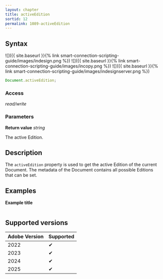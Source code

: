 ```yaml
---
layout: chapter
title: activeEdition
sortid: 12
permalink: 1089-activeEdition
---
```


## Syntax

![]({{ site.baseurl }}{% link smart-connection-scripting-guide/images/indesign.png %}) ![]({{ site.baseurl }}{% link smart-connection-scripting-guide/images/incopy.png %}) ![]({{ site.baseurl }}{% link smart-connection-scripting-guide/images/indesignserver.png %})

```javascript
Document.activeEdition;
```

### Access

_read/write_

### Parameters

**Return value** _string_

The active Edition.

## Description

The `activeEdition` property is used to get the active Edition of the current Document.
The metadata of the Document contains all possible Editions that can be set.

## Examples

**Example title**

```javascript

```

## Supported versions

| Adobe Version | Supported |
| ------------- | --------- |
| 2022          | ✔         |
| 2023          | ✔         |
| 2024          | ✔         |
| 2025          | ✔         |
